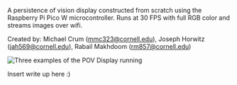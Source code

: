 A persistence of vision display constructed from scratch using the Raspberry Pi Pico W microcontroller. Runs at 30 FPS with full RGB color and streams images over wifi.

Created by: Michael Crum (mmc323@cornell.edu), Joseph Horwitz (jah569@cornell.edu), Rabail Makhdoom (rm857@cornell.edu)

![Three examples of the POV Display running](https://github.com/usedhondacivic/ECE-4760-final-project/blob/09e4d72bde516a27118cdfb5415e74ec57157b85/photos/POV_banner.png?raw=true)

Insert write up here :)
